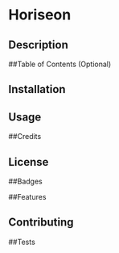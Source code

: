 # Horiseon

## Description


##Table of Contents (Optional)

## Installation 

## Usage

##Credits

## License

##Badges

##Features

## Contributing

##Tests

